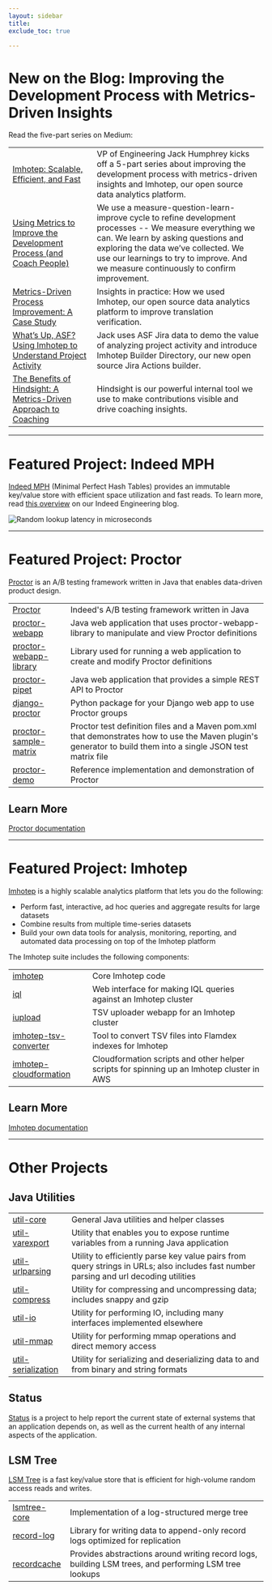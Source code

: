```yaml
---
layout: sidebar
title:
exclude_toc: true

---
```

               

# New on the Blog: Improving the Development Process with Metrics-Driven Insights
Read the five-part series on Medium:

| | |
| --- | --- |
| [Imhotep: Scalable, Efficient, and Fast](https://medium.com/indeed-engineering/imhotep-scalable-efficient-and-fast-a4e320b87a74) | VP of Engineering Jack Humphrey kicks off a 5-part series about improving the development process with metrics-driven insights and Imhotep, our open source data analytics platform. |
| [Using Metrics to Improve the Development Process (and Coach People)](https://medium.com/indeed-engineering/using-metrics-to-improve-the-development-process-and-coach-people-70168759a249) | We use a measure-question-learn-improve cycle to refine development processes -- We measure everything we can. We learn by asking questions and exploring the data we’ve collected. We use our learnings to try to improve. And we measure continuously to confirm improvement. |
| [Metrics-Driven Process Improvement: A Case Study](https://medium.com/indeed-engineering/metrics-driven-process-improvement-a-case-study-b6ed2a2148b1) | Insights in practice: How we used Imhotep, our open source data analytics platform to improve translation verification. |
| [What’s Up, ASF? Using Imhotep to Understand Project Activity](https://medium.com/indeed-engineering/whats-up-asf-using-imhotep-to-understand-project-activity-cdac94e1a68b) | Jack uses ASF Jira data to demo the value of analyzing project activity and introduce Imhotep Builder Directory, our new open source Jira Actions builder. |
| [The Benefits of Hindsight: A Metrics-Driven Approach to Coaching](https://medium.com/indeed-engineering/the-benefits-of-hindsight-a-metrics-driven-approach-to-coaching-3183fc4d10fe) | Hindsight is our powerful internal tool we use to make contributions visible and drive coaching insights. | 

---

# Featured Project: Indeed MPH

[Indeed MPH](https://github.com/indeedeng/mph-table/) (Minimal Perfect Hash Tables) provides an immutable key/value store with efficient space utilization and fast reads. To learn more, read [this overview](http://engineering.indeedblog.com/blog/2018/02/indeed-mph/) on our Indeed Engineering blog.

![Random lookup latency in microseconds](http://engineering.indeedblog.com/wp-content/uploads/2018/01/mph3.png)

---

# Featured Project: Proctor

[Proctor](http://opensource.indeedeng.io/proctor/) is an A/B testing framework written in Java that enables data-driven product design.

| | |
| --- | --- |
| [Proctor](https://github.com/indeedeng/proctor) | Indeed's A/B testing framework written in Java |
| [proctor-webapp](https://github.com/indeedeng/proctor-webapp) | Java web application that uses proctor-webapp-library to manipulate and view Proctor definitions |
| [proctor-webapp-library](https://github.com/indeedeng/proctor-webapp-library) | Library used for running a web application to create and modify Proctor definitions |
| [proctor-pipet](https://github.com/indeedeng/proctor-pipet) | Java web application that provides a simple REST API to Proctor |
| [django-proctor](https://github.com/indeedeng/django-proctor) | Python package for your Django web app to use Proctor groups |
| [proctor-sample-matrix](https://github.com/indeedeng/proctor-sample-matrix) | Proctor test definition files and a Maven pom.xml that demonstrates how to use the Maven plugin's generator to build them into a single JSON test matrix file |
| [proctor-demo](https://github.com/indeedeng/proctor-demo) | Reference implementation and demonstration of Proctor |

## Learn More
[Proctor documentation](http://opensource.indeedeng.io/proctor/)

---


# Featured Project: Imhotep
[Imhotep](http://opensource.indeedeng.io/imhotep/) is a highly scalable analytics platform that lets you do the following:

* Perform fast, interactive, ad hoc queries and aggregate results for large datasets
* Combine results from multiple time-series datasets
* Build your own data tools for analysis, monitoring, reporting, and automated data processing on top of the Imhotep platform

The Imhotep suite includes the following components:

| | | 
| ------ | --------- |
| [imhotep](https://github.com/indeedeng/imhotep) | Core Imhotep code |
| [iql](https://github.com/indeedeng/iql) | Web interface for making IQL queries against an Imhotep cluster |
| [iupload](https://github.com/indeedeng/iupload) | TSV uploader webapp for an Imhotep cluster
| [imhotep-tsv-converter](https://github.com/indeedeng/imhotep-tsv-converter) | Tool to convert TSV files into Flamdex indexes for Imhotep |
| [imhotep-cloudformation](https://github.com/indeedeng/imhotep-cloudformation) | Cloudformation scripts and other helper scripts for spinning up an Imhotep cluster in AWS |

## Learn More
[Imhotep documentation](http://opensource.indeedeng.io/imhotep/)

---


# Other Projects

## Java Utilities

| | | 
| ------ | --------- |
| [util-core](https://github.com/indeedeng/util/tree/master/util-core) | General Java utilities and helper classes |
| [util-varexport](https://github.com/indeedeng/util/tree/master/varexport) | Utility that enables you to expose runtime variables from a running Java application |
| [util-urlparsing](https://github.com/indeedeng/util/tree/master/urlparsing) | Utility to efficiently parse key value pairs from query strings in URLs; also includes fast number parsing and url decoding utilities
| [util-compress](https://github.com/indeedeng/util/tree/master/compress) | Utility for compressing and uncompressing data; includes snappy and gzip |
| [util-io](https://github.com/indeedeng/util/tree/master/io) | Utility for performing IO, including many interfaces implemented elsewhere |
| [util-mmap](https://github.com/indeedeng/util/tree/master/mmap) | Utility for performing mmap operations and direct memory access |
| [util-serialization](https://github.com/indeedeng/util/tree/master/serialization) | Utility for serializing and deserializing data to and from binary and string formats |

## Status
[Status](https://github.com/indeedeng/status) is a project to help report the current state of external systems that an application depends on, as well as the current health of any internal aspects of the application.

## LSM Tree
[LSM Tree](https://github.com/indeedeng/lsmtree) is a fast key/value store that is efficient for high-volume random access reads and writes. 

| | |
| --- | --- |
| [lsmtree-core](https://github.com/indeedeng/lsmtree/tree/master/lsmtree-core) | Implementation of a log-structured merge tree |
| [record-log](https://github.com/indeedeng/lsmtree/tree/master/recordlog) | Library for writing data to append-only record logs optimized for replication |
| [recordcache](https://github.com/indeedeng/lsmtree/tree/master/recordcache) | Provides abstractions around writing record logs, building LSM trees, and performing LSM tree lookups |

